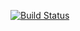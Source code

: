 [![Build Status](https://travis-ci.org/dazarobbo/BungieNetPlatform.svg?branch=master)](https://travis-ci.org/dazarobbo/BungieNetPlatform)